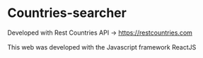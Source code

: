 # Countries-searcher
Developed with Rest Countries API -> https://restcountries.com

This web was developed with the Javascript framework ReactJS<img src="https://skillicons.dev/icons?i=react" style="width: 1rem;" />
